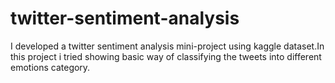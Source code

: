 # twitter-sentiment-analysis
I developed a twitter sentiment analysis mini-project using kaggle dataset.In this project i tried showing basic way of classifying the tweets into different emotions category.
